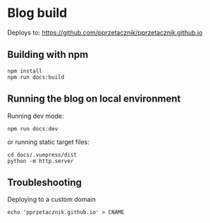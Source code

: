 # Blog build

Deploys to: https://github.com/pprzetacznik/pprzetacznik.github.io

## Building with npm

```
npm install
npm run docs:build
```

## Running the blog on local environment

Running dev mode:
```
npm run docs:dev
```
or running static target files:
```
cd docs/.vuepress/dist
python -m http.server
```

## Troubleshooting

Deploying to a custom domain
```
echo 'pprzetacznik.github.io' > CNAME
```
